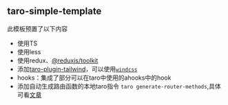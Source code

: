 ## taro-simple-template
此模板预置了以下内容

- 使用TS
- 使用less
- 使用redux、[@reduxjs/toolkit](https://redux-toolkit.js.org/)
- 添加[taro-plugin-tailwind](https://github.com/pcdotfan/taro-plugin-tailwind#readme)，可以使用[`windcss`](https://windicss.org/)
- hooks：集成了部分可以在taro中使用的ahooks中的hook
- 添加自动生成路由函数的本地taro指令 `taro generate-router-methods`,具体可看[文章](https://juejin.cn/post/7042970323980910599)
